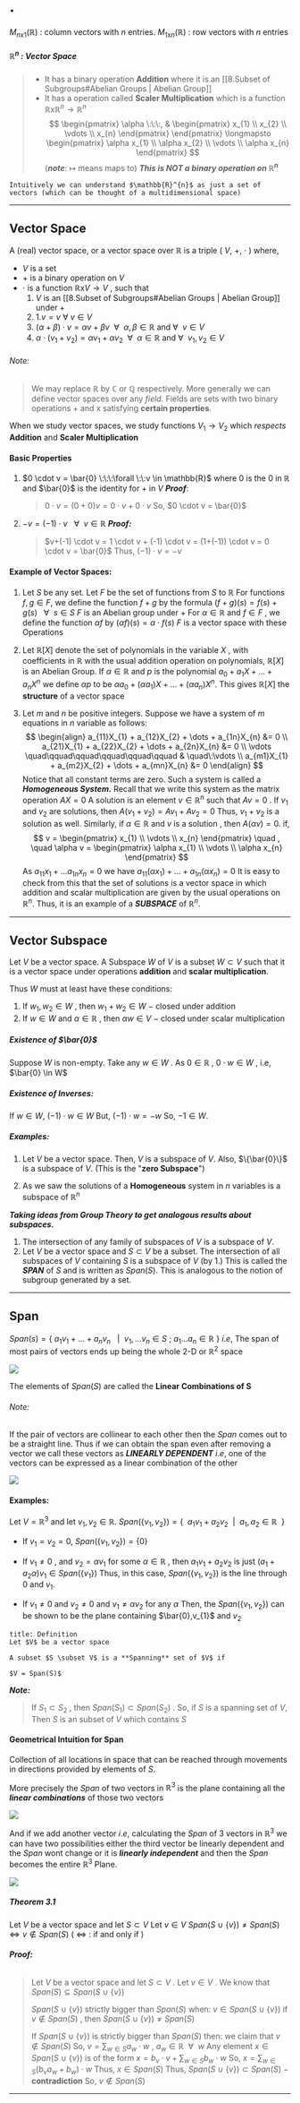 # .

$M_{n\text{x}1}(\mathbb{R})$ : column vectors with $n$ entries.
$M_{1\text{x}n}(\mathbb{R})$ : row vectors with $n$ entries

##### $\mathbb{R}^{n}$ : Vector Space
>  - It has a binary operation **Addition** where it is an [[8.Subset of Subgroups#Abelian Groups | Abelian Group]] 
> -  It has a operation called **Scaler Multiplication** which is a function $\mathbb{R}$x$\mathbb{R}^{n}\rightarrow \mathbb{R}^{n}$
> $$
\begin{pmatrix}
\alpha \:\:\:, & \begin{pmatrix}
x_{1} \\
x_{2} \\
\vdots  \\
x_{n}
\end{pmatrix}
\end{pmatrix}
\longmapsto
\begin{pmatrix}
\alpha x_{1} \\
\alpha x_{2} \\
\vdots \\
\alpha x_{n}
\end{pmatrix}
$$
>   (***note***: $\longmapsto$ means maps to)
> 	  ***This is NOT a binary operation on $\mathbb{R}^{n}$***
> 	

```ad-note
Intuitively we can understand $\mathbb{R}^{n}$ as just a set of vectors (which can be thought of a multidimensional space)
```

---

## Vector Space

A (real) vector space, or a vector space over $\mathbb{R}$ is a triple ( $V$, +, $\cdot$ )  where,
- $V$ is a set
- $+$ is a binary operation on $V$
- $\cdot$ is a function $\mathbb{R}$x$V \rightarrow V$ , such that
  1. $V$ is an [[8.Subset of Subgroups#Abelian Groups | Abelian Group]] under $+$
  2. $1.v=v$ $\forall$ $v\in V$ 
  3. $(\alpha + \beta)\cdot v = \alpha v + \beta v \:\: \forall \:\: \alpha , \beta \in \mathbb{R}$  and  $\forall\:\: v \in V$
  4. $\alpha \cdot (v_{1}+v_{2}) = \alpha v_{1} + \alpha v_{2} \:\: \forall \:\: \alpha \in \mathbb{R}$ and $\forall \:\: v_{1}, v_{2} \in V$

###### Note:
> We may replace $\mathbb{R}$ by $\mathbb{C}$ or $\mathbb{Q}$ respectively.
> More generally we can define vector spaces over any *field*. 
> 	Fields are sets with two binary operations $+$ and x satisfying **certain properties**.

When we study vector spaces, we study functions $V_{1}\rightarrow V_{2}$ which *respects* **Addition** and **Scaler Multiplication**

#### Basic Properties

1. $0 \cdot v = \bar{0} \:\:\:\forall \:\:v \in \mathbb{R}$
   where $0$ is the $0$ in $\mathbb{R}$  and  $\bar{0}$ is the identity for $+$ in $V$
   ***Proof***:
   >$0 \cdot v = (0+0)v = 0 \cdot v + 0 \cdot v$
   >So, $0 \cdot v = \bar{0}$

2. $-v = (-1) \cdot v \:\:\: \forall \:\: v \in \mathbb{R}$
   ***Proof:***
   > $v+(-1) \cdot v = 1 \cdot v + (-1) \cdot v = (1+(-1)) \cdot v = 0 \cdot v = \bar{0}$
   > Thus,
   > 	$(-1)\cdot v = -v$

#### Example of Vector Spaces:

1. Let $S$ be any set. Let $F$ be the set of functions from $S$ to $\mathbb{R}$ 
   For functions $f,g \in F$, we define the function $f+g$ by the formula 
   $(f+g)(s) = f(s)+g(s)\:\:\: \forall \:\: s \in S$
   $F$ is an Abelian group under $+$ 
   For $\alpha \in \mathbb{R}$ and $f \in F$ , we define the function $\alpha f$ by 
   $(\alpha f) (s) = \alpha \cdot f(s)$
   $F$ is a vector space with these Operations

2. Let $\mathbb{R}[X]$ denote the set of polynomials in the variable $X$ , with coefficients in $\mathbb{R}$ with the usual addition operation on polynomials, $\mathbb{R}[X]$ is an Abelian Group. 
    If $\alpha \in \mathbb{R}$ and $p$ is the polynomial $a_{0}+a_{1}X+\dots + a_{n}X^{n}$  we define $\alpha p$ to be $\alpha a_{0}+(\alpha a_{1})X + \dots + (\alpha a_{n})X^{n}$.
   This gives $\mathbb{R}[X]$ the **structure** of a vector space

3. Let $m$ and $n$ be positive integers.
   Suppose we have a system of $m$ equations in $n$ variable as follows:
$$
\begin{align}
a_{11}X_{1} + a_{12}X_{2} + \dots + a_{1n}X_{n} &= 0 \\
a_{21}X_{1} + a_{22}X_{2} + \dots + a_{2n}X_{n} &= 0 \\
\vdots \quad\qquad\qquad\qquad\qquad\qquad & \quad\:\vdots \\
a_{m1}X_{1} + a_{m2}X_{2} + \dots + a_{mn}X_{n} &= 0
\end{align} 
$$
Notice that all constant terms are zero.
Such a system is called a ***Homogeneous System.***
Recall that we write this system as the matrix operation $AX = 0$
A solution is an element $v \in \mathbb{R}^{n}$ such that $Av = 0$ .
If $v_{1}$ and $v_{2}$ are solutions, then $A(v_{1}+v_{2}) = Av_{1}+Av_{2} = 0$
Thus, $v_{1}+v_{2}$ is a solution as well.
Similarly, if $\alpha \in \mathbb{R}$ and $v$ is a solution , then $A(\alpha v) = 0$.
	if,
$$
v = \begin{pmatrix}
x_{1} \\
\vdots \\
x_{n}
\end{pmatrix} \quad , \quad
\alpha v = \begin{pmatrix}
\alpha x_{1} \\
\vdots \\
\alpha x_{n}
\end{pmatrix}
$$
As $a_{11} x_{1}+ \dots a_{1n}x_{n} = 0$
we have $a_{11}(\alpha x_{1})+\dots + a_{1n}(\alpha x_{n}) = 0$
It is easy to check from this that the set of solutions is a vector space in which addition and scalar multiplication are given by the usual operations on $\mathbb{R}^{n}$.
Thus, it is an example of a ***SUBSPACE*** of $\mathbb{R}^{n}$.

---

## Vector Subspace 

Let $V$ be a vector space. A Subspace $W$ of $V$ is a subset $W \subset V$ such that it is a vector space under operations **addition** and **scalar multiplication**. 

Thus $W$ must at least have these conditions:
1. If $w_{1},w_{2} \in W$ , then $w_{1}+w_{2} \in W$     $-$ closed under addition
2. If $w \in W$ and $\alpha \in \mathbb{R}$ , then $\alpha w \in V$    $-$ closed under scalar multiplication

##### Existence of $\bar{0}$
Suppose $W$ is non-empty. Take any $w \in W$ . As $0 \in \mathbb{R}$ , $0 \cdot w \in W$ , i.e, $\bar{0} \in W$

##### Existence of Inverses:
If $w \in W$,    $(-1) \cdot w \in W$ 
But, $(-1) \cdot w = -w$
So, $-1 \in W$.

##### Examples:

1. Let $V$ be a vector space. Then, $V$ is a subspace of $V$. Also, $\{\bar{0}\}$ is a subspace of $V$.
   (This is the "**zero Subspace**")

2. As we saw the solutions of a **Homogeneous** system in $n$ variables is a subspace of $\mathbb{R}^{n}$

***Taking ideas from Group Theory to get analogous results about subspaces.***

1. The intersection of any family of subspaces of $V$ is a subspace of $V.$
2. Let $V$ be a vector space and $S \subset V$ be a subset. 
   The intersection of all subspaces of $V$ containing $S$ is a subspace of $V$  (by 1.)
   This is called the ***SPAN*** of $S$ and is written as $Span(S)$.
   This is analogous to the notion of subgroup generated by a set.

---

## Span

$Span(s) = \{\:a_{1}v_{1}+\dots+a_{n}v_{n}\:\:\: |\:\: v_{1},\dots v_{n} \in S \: ;\: a_{1}\dots a_{n} \in \mathbb{R}\: \}$
$i.e,$
The span of most pairs of vectors ends up being the whole 2-D or $\mathbb{R}^{2}$ space

![](https://i.imgur.com/1yQ4v3e.gif)

The elements of $Span(S)$ are called the **Linear Combinations of S**

###### Note:
If the pair of vectors are collinear to each other then the $Span$ comes out to be a straight line.
Thus if we can obtain the span even after removing a vector we call these vectors as ***LINEARLY DEPENDENT***
$i.e,$ one of the vectors can be expressed as a linear combination of the other

![](https://i.imgur.com/zq0mh6L.gif)


#### Examples:

Let $V = \mathbb{R}^{3}$  and let $v_{1}, v_{2} \in \mathbb{R}$.
$Span(\{v_{1},v_{2}\}) = \{\:\:a_{1}v_{1}+a_{2}v_{2}\:\:|\:\:a_{1},a_{2} \in \mathbb{R} \:\:\}$

- If $v_{1}=v_{2}=0$,   $Span(\{v_{1},v_{2}\}) = \{0\}$

- If $v_{1} \neq 0$  , and $v_{2}=\alpha v_{1}$ for some $\alpha \in \mathbb{R}$ , then $a_{1}v_{1}+a_{2}v_{2}$ is just $(a_{1}+a_{2}\alpha)v_{1}\in Span(\{v_{1}\})$
  Thus, in this case, $Span(\{v_{1},v_{2}\})$ is the line through $0$ and $v_{1}$.

- If $v_{1} \neq {0}$ and $v_{2} \neq 0$ and $v_{1} \neq \alpha v_{2}$ for any $\alpha$
  Then, the $Span(\{v_{1},v_{2}\})$ can be shown to be the plane containing $\bar{0},v_{1}$ and $v_{2}$
  
```ad-note
title: Definition
Let $V$ be a vector space

A subset $S \subset V$ is a **Spanning** set of $V$ if 

$V = Span(S)$
```

***Note:***
> If $S_{1} \subset S_{2}$ , then $Span(S_{1}) \subset Span(S_{2})$ . 
> So, if $S$ is a spanning set of $V$, Then $S$ is an subset of $V$ which contains $S$


#### Geometrical Intuition for Span

Collection of all locations in space that can be reached through movements in directions provided by elements of $S$.

More precisely the $Span$ of two vectors in $\mathbb{R}^{3}$ is the plane containing all the ***linear combinations*** of those two vectors

![](https://i.imgur.com/z7Q9PUx.gif)

And if we add another vector $i.e$, calculating the $Span$ of 3 vectors in $\mathbb{R}^{3}$ we can have two possibilities
either the third vector be linearly dependent and the $Span$ wont change
or it is ***linearly independent*** and then the $Span$ becomes the entire $\mathbb{R}^{3}$ Plane.

![](https://i.imgur.com/w8BPpJB.gif)


##### Theorem 3.1
Let $V$ be a vector space and let $S \subset V$
Let $v \in V$ 
$Span(S \:\cup \: \{v\}) \neq Span(S) \iff v \notin Span(S)$
( $\iff$ : if and only if )

###### ***Proof:***
>Let $V$ be a vector space and let $S \subset V$ .
>Let $v \in V$ . We know that
>	$Span(S) \subseteq Span(S\: \cup \: \{v\})$
>	
>$Span(S\:\cup \:\{v\})$ strictly bigger than $Span(S)$ when:
>	$v \in Span(S \:\cup \: \{v\})$
>	if $v \notin Span(S)$  ,  then  $Span(S \: \cup \: \{v\}) \neq Span(S)$
>
> If $Span(S \: \cup \: \{v\})$ is strictly bigger than $Span(S)$ then:
> 	we claim that $v \notin Span(S)$
> 	So,     $v = \sum_{w \in S}a_{w}\cdot w$     ,    $a_{w} \in \mathbb{R} \:\: \forall \:\: w$
> 	Any element $x \in Span(S \: \cup \: \{v\})$ is of the form 
> 		$x = b_{v} \cdot v + \sum_{w \in S} b_{w}\cdot w$
> 	So,
> 		$x=\sum_{w \in S}(b_{v}a_{w}+b_{w}) \cdot w$
> 	Thus,
> 		$x \in Span(S)$
> 	Thus,
> 		$Span(S \: \cup \: \{v\}) \subset Span(S)$        $-$ **contradiction**
> 	So,
> 	$v \notin Span(S)$


---



